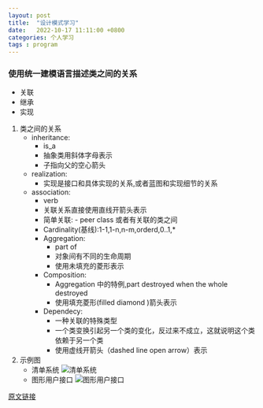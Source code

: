 ```yaml
---
layout: post
title:  "设计模式学习"
date:   2022-10-17 11:11:00 +0800
categories: 个人学习
tags : program
---
```


### 使用统一建模语言描述类之间的关系

  - 关联
  - 继承      
  - 实现
1. 类之间的关系
    - inheritance:
       - is_a
       - 抽象类用斜体字母表示
       - 子指向父的空心箭头
   - realization:
       - 实现是接口和具体实现的关系,或者蓝图和实现细节的关系
   - association:
     - verb       
     - 关联关系直接使用直线开箭头表示
     - 简单关联: - peer class 或者有关联的类之间     
     - Cardinality(基线):1-1,1-n,n-m,orderd,0..1,*
     - Aggregation:
       - part of
       - 对象间有不同的生命周期
       - 使用未填充的菱形表示
     - Composition:
       - Aggregation 中的特例,part destroyed when the whole destroyed
       - 使用填充菱形(filled diamond )箭头表示
     - Dependecy:
       - 一种关联的特殊类型
       - 一个类变换引起另一个类的变化，反过来不成立，这就说明这个类依赖于另一个类
       - 使用虚线开箭头（dashed line open arrow）表示
2. 示例图
   - 清单系统
    ![清单系统](https://cdn-images.visual-paradigm.com/guide/uml/uml-class-diagram-tutorial/17-class-diagram-example-order-system.png)
   - 图形用户接口
    ![图形用户接口](https://cdn-images.visual-paradigm.com/guide/uml/uml-class-diagram-tutorial/18-uml-class-diagram-example-gui.png)

[原文链接](https://www.visual-paradigm.com/guide/uml-unified-modeling-language/uml-class-diagram-tutorial/)